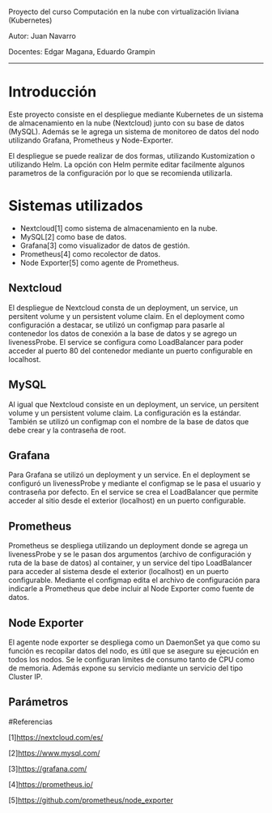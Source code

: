 Proyecto del curso Computación en la nube con virtualización liviana (Kubernetes)

Autor: Juan Navarro

Docentes: Edgar Magana, Eduardo Grampin

---

# Introducción
Este proyecto consiste en el despliegue mediante Kubernetes de un sistema de almacenamiento en la nube (Nextcloud) junto con su base de datos (MySQL). Además se le agrega un sistema de monitoreo de datos del nodo utilizando Grafana, Prometheus y Node-Exporter.

El despliegue se puede realizar de dos formas, utilizando Kustomization o utilizando Helm. La opción con Helm permite editar facilmente algunos parametros de la configuración por lo que se recomienda utilizarla.

# Sistemas utilizados

- Nextcloud[1] como sistema de almacenamiento en la nube.
- MySQL[2] como base de datos.
- Grafana[3] como visualizador de datos de gestión.
- Prometheus[4] como recolector de datos.
- Node Exporter[5] como agente de Prometheus.

## Nextcloud

El despliegue de Nextcloud consta de un deployment, un service, un persitent volume y un persistent volume claim. En el deployment como configuración a destacar, se utilizó un configmap para pasarle al contenedor los datos de conexión a la base de datos y se agrego un livenessProbe. El service se configura como LoadBalancer para poder acceder al puerto 80 del contenedor mediante un puerto configurable en localhost.

## MySQL

Al igual que Nextcloud consiste en un deployment, un service, un persitent volume y un persistent volume claim. La configuración es la estándar. También se utilizó un configmap con el nombre de la base de datos que debe crear y la contraseña de root.

## Grafana

Para Grafana se utilizó un deployment y un service. En el deployment se configuró un livenessProbe y mediante el configmap se le pasa el usuario y contraseña por defecto. En el service se crea el LoadBalancer que permite acceder al sitio desde el exterior (localhost) en un puerto configurable.

## Prometheus

Prometheus se despliega utilizando un deployment donde se agrega un livenessProbe y se le pasan dos argumentos (archivo de configuración y ruta de la base de datos) al container, y un service del tipo LoadBalancer para acceder al sistema desde el exterior (localhost) en un puerto configurable. Mediante el configmap edita el archivo de configuración para indicarle a Prometheus que debe incluir al Node Exporter como fuente de datos.

## Node Exporter

El agente node exporter se despliega como un DaemonSet ya que como su función es recopilar datos del nodo, es útil que se asegure su ejecución en todos los nodos. Se le configuran limites de consumo tanto de CPU como de memoria. Además expone su servicio mediante un servicio del tipo Cluster IP.

## Parámetros




#Referencias

[1]https://nextcloud.com/es/

[2]https://www.mysql.com/

[3]https://grafana.com/

[4]https://prometheus.io/

[5]https://github.com/prometheus/node_exporter
